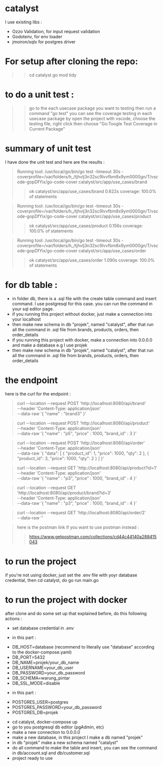 # catalyst

I use existing libs :

 - Ozzo Validation, for input request validation
 - Godotenv, for env loader
 - jmoiron/sqlx for postgres driver


# For setup after cloning the repo:
>> cd catalyst
>> go mod tidy

# to do a unit test :
>> go to the each usecase package you want to testing then run a command "go test"
>> you can see the coverage testing in each usecase package by open the project with vscode, choose the testing file, right click then choose "Go:Toogle Test Coverage in Current Package"

# summary of unit test 
I have done the unit test and here are the results :
>Running tool: /usr/local/go/bin/go test -timeout 30s -coverprofile=/var/folders/h_/tjhvlj3n32sc9lvvfbm8x9ym0000gn/T/vscode-gopDfYix/go-code-cover catalyst/src/app/use_cases/brand
>>ok  	catalyst/src/app/use_cases/brand	0.622s	coverage: 100.0% of statements

>Running tool: /usr/local/go/bin/go test -timeout 30s -coverprofile=/var/folders/h_/tjhvlj3n32sc9lvvfbm8x9ym0000gn/T/vscode-gopDfYix/go-code-cover catalyst/src/app/use_cases/product
>>ok  	catalyst/src/app/use_cases/product	0.156s	coverage: 100.0% of statements

>Running tool: /usr/local/go/bin/go test -timeout 30s -coverprofile=/var/folders/h_/tjhvlj3n32sc9lvvfbm8x9ym0000gn/T/vscode-gopDfYix/go-code-cover catalyst/src/app/use_cases/order
>>ok  	catalyst/src/app/use_cases/order	1.090s	coverage: 100.0% of statements


# for db table :
- in folder db, there is a .sql file with the create table command and insert command. I use postgresql for this case. you can run the command in your sql editor page.
- if you running this project without docker, just make a connection into your localhost
- then make new schema in db "projek", named "catalyst", after that run all the command in .sql file from brands, products, orders, then order_details
- if you running this project with docker, make a connection into 0.0.0.0 and make a database e.g I use projek
- then make new schema in db "projek", named "catalyst", after that run all the command in .sql file from brands, products, orders, then order_details

# the endpoint
here is the curl for the endpoint :
>curl --location --request POST 'http://localhost:8080/api/brand' \
--header 'Content-Type: application/json' \
--data-raw '{
 "name" : "brand3"
}'

>curl --location --request POST 'http://localhost:8080/api/product' \
--header 'Content-Type: application/json' \
--data-raw '{
 "name" : "p5",
 "price" : 1000,
 "brand_id" : 3
}'

>curl --location --request POST 'http://localhost:8080/api/order' \
--header 'Content-Type: application/json' \
--data-raw '{
    "data": [
        {
            "product_id": 1,
            "price": 1000,
            "qty": 2
        },
        {
            "product_id": 3,
            "price": 1000,
            "qty": 2
        }
    ]
}'

>curl --location --request GET 'http://localhost:8080/api/product?id=1' \
--header 'Content-Type: application/json' \
--data-raw '{
 "name" : "p3",
 "price" : 1000,
 "brand_id" : 4
}'

>curl --location --request GET 'http://localhost:8080/api/product/brand?id=3' \
--header 'Content-Type: application/json' \
--data-raw '{
 "name" : "p3",
 "price" : 1000,
 "brand_id" : 4
}'

>curl --location --request GET 'http://localhost:8080/api/order/2' \
--data-raw ''



> here is the postman link if you want to use postman instead : 
>> https://www.getpostman.com/collections/cd44c44140a288415043

# to run the project
if you're not using docker, just set the .env file with yoyr database credential, then cd catalyst, do go run main.go

# to run the project with docker
after clone and do some set up that explained before, do this following actions :
- set database credential in .env

- in this part :
+ DB_HOST=database (recommend to literally use "database" according to the docker-compose.yaml)
+ DB_PORT=5432  
+ DB_NAME=projek/your_db_name
+ DB_USERNAME=your_db_user
+ DB_PASSWORD=your_db_password
+ DB_SCHEMA=warung_pintar
+ DB_SSL_MODE=disable

- in this part :
+ POSTGRES_USER=postgres
+ POSTGRES_PASSWORD=your_db_password
+ POSTGRES_DB=projek
 
- cd catalyst, docker-compose up
- go to you postgresql db editor (pgAdmin, etc)
- make a new connection to 0.0.0.0
- make a new database, in this project I make a db named "projek"
- in db "projek" make a new schema named "catalyst"
- do all command to make the table and insert, you can see the command in db/account.sql and db/customer.sql
- project ready to use
